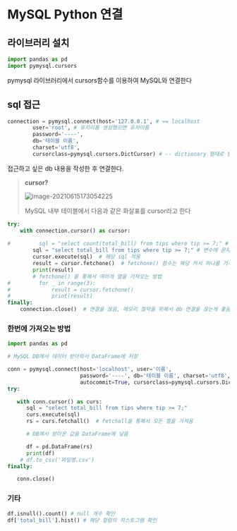 # MySQL Python 연결



## 라이브러리 설치

```python
import pandas as pd
import pymysql.cursors
```

 pymysql 라이브러리에서 cursors함수를 이용하여 MySQL와 연결한다



## sql 접근

```python 
connection = pymysql.connect(host='127.0.0.1', # == localhost
        user='root', # 유저이름 생성했으면 유저이름
        password='----',
        db='테이블 이름',
        charset='utf8',
        cursorclass=pymysql.cursors.DictCursor) # -- dictionary 형태로 받아옴
```

 접근하고 싶은 db 내용을 작성한 후 연결한다.



> **cursor?**
>
> ![image-20210615173054225](C:\Users\j\AppData\Roaming\Typora\typora-user-images\image-20210615173054225.png)
>
> MySQL 내부 테이블에서 다음과 같은 화살표를 cursor라고 한다



```python
try:
    with connection.cursor() as cursor:
        
#         sql = "select count(total_bill) from tips where tip >= 7;" # 메모리 사용 제한을 위해 먼저 카운트값을 가져온다
        sql = "select total_bill from tips where tip >= 7;" # 변수에 문자열로 sql문을 작성
        cursor.execute(sql)  # 해당 sql 적용
        result = cursor.fetchone()  # fetchone() 함수는 해당 커서 하나를 가져옴
        print(result)
        # fetchone() 을 통해서 여러개 열을 가져오는 방법
#         for _ in range(3):
#             result = cursor.fetchone()
#             print(result)
finally:
    connection.close()  # 연결을 끊음, 메모리 절약을 위해서 db 연결을 끊는게 좋음
```



### 한번에 가져오는 방법

```python
import pandas as pd

# MySQL DB에서 데이터 받아와서 DataFrame에 저장

conn = pymysql.connect(host='localhost', user='이름', 
                       password='----', db='테이블 이름', charset='utf8',
                       autocommit=True, cursorclass=pymysql.cursors.DictCursor)
try:

   with conn.cursor() as curs:
      sql = "select total_bill from tips where tip >= 7;"
      curs.execute(sql)
      rs = curs.fetchall()  # fetchall을 통해서 모든 열을 가져옴

      # DB에서 받아온 값을 DataFrame에 넣음

      df = pd.DataFrame(rs)
      print(df)
    # df.to_csv('파일명.csv')
finally:

   conn.close()
```



### 기타

```python
df.isnull().count() # null 개수 확인
df['total_bill'].hist() # 해당 컬럼의 히스토그램 확인
```

